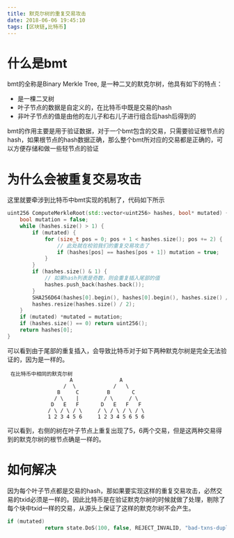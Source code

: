 ```yaml
---
title: 默克尔树的重复交易攻击
date: 2018-06-06 19:45:10
tags: [区块链,比特币]
---
```


# 什么是bmt

bmt的全称是Binary Merkle Tree, 是一种二叉的默克尔树，他具有如下的特点：

- 是一棵二叉树
- 叶子节点的数据是自定义的，在比特币中既是交易的hash
- 非叶子节点的值是由他的左儿子和右儿子进行组合后hash后得到的


bmt的作用主要是用于验证数据，对于一个bmt包含的交易，只需要验证根节点的hash，如果根节点的hash数据正确，那么整个bmt所对应的交易都是正确的，可以方便存储和做一些轻节点的验证


# 为什么会被重复交易攻击

这里就要牵涉到比特币中bmt实现的机制了，代码如下所示

```cpp
uint256 ComputeMerkleRoot(std::vector<uint256> hashes, bool* mutated) {
    bool mutation = false;
    while (hashes.size() > 1) {
        if (mutated) {
            for (size_t pos = 0; pos + 1 < hashes.size(); pos += 2) {
                // 此处就在校验我们的重复交易攻击了
                if (hashes[pos] == hashes[pos + 1]) mutation = true;
            }
        }
        if (hashes.size() & 1) {
            // 如果hash列表是奇数，则会重复插入尾部的值
            hashes.push_back(hashes.back());
        }
        SHA256D64(hashes[0].begin(), hashes[0].begin(), hashes.size() / 2);
        hashes.resize(hashes.size() / 2);
    }
    if (mutated) *mutated = mutation;
    if (hashes.size() == 0) return uint256();
    return hashes[0];
}

```

可以看到由于尾部的重复插入，会导致比特币对于如下两种默克尔树是完全无法验证的，因为是一样的。

```
 在比特币中相同的默克尔树
                    A               A
                  /  \            /   \
                B     C         B       C
               / \    |        / \     / \
              D   E   F       D   E   F   F
             / \ / \ / \     / \ / \ / \ / \
             1 2 3 4 5 6     1 2 3 4 5 6 5 6
```

可以看到，右侧的树在叶子节点上重复出现了5，6两个交易，但是这两种交易得到的默克尔树的根节点确是一样的。

# 如何解决

因为每个叶子节点都是交易的hash，那如果要实现这样的重复交易攻击，必然交易的txid必须是一样的。因此比特币是在验证默克尔树的时候就做了处理，剔除了每个块中txid一样的交易，从源头上保证了这样的默克尔树不会产生。


``` cpp
if (mutated)
            return state.DoS(100, false, REJECT_INVALID, "bad-txns-duplicate", true, "duplicate transaction");
```
